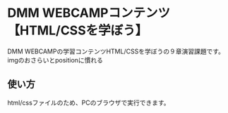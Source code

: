 # DMM WEBCAMPコンテンツ【HTML/CSSを学ぼう】
DMM WEBCAMPの学習コンテンツHTML/CSSを学ぼうの９章演習課題です。
imgのおさらいとpositionに慣れる
## 使い方
html/cssファイルのため、PCのブラウザで実行できます。
